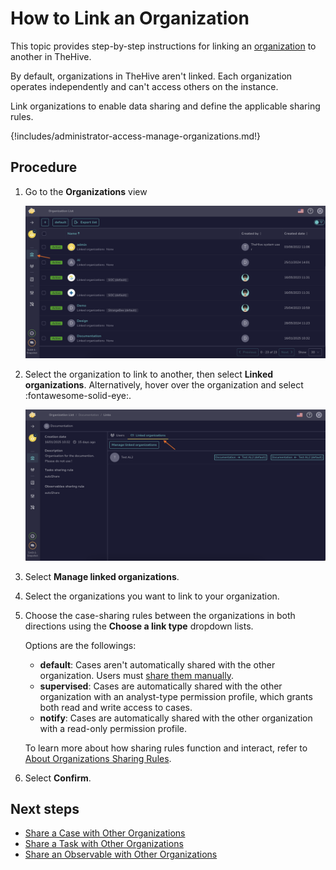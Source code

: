 # How to Link an Organization

This topic provides step-by-step instructions for linking an [organization](about-organizations.md) to another in TheHive.

By default, organizations in TheHive aren't linked. Each organization operates independently and can't access others on the instance.

Link organizations to enable data sharing and define the applicable sharing rules.

{!includes/administrator-access-manage-organizations.md!}

<h2>Procedure</h2>

1. Go to the **Organizations** view

    ![Organizations view](../../images/administration-guides/manage-organizations-organizations-view.png)

2. Select the organization to link to another, then select **Linked organizations**. Alternatively, hover over the organization and select :fontawesome-solid-eye:.

    ![Link an organization](../../images/administration-guides/link-an-organization.png)

3. Select **Manage linked organizations**.

4. Select the organizations you want to link to your organization.

5. Choose the case-sharing rules between the organizations in both directions using the **Choose a link type** dropdown lists.

    Options are the followings:  

    * **default**: Cases aren't automatically shared with the other organization. Users must [share them manually](../../user-guides/analyst-corner/cases/share-a-case.md).
    * **supervised**: Cases are automatically shared with the other organization with an analyst-type permission profile, which grants both read and write access to cases.
    * **notify**: Cases are automatically shared with the other organization with a read-only permission profile.

    To learn more about how sharing rules function and interact, refer to [About Organizations Sharing Rules](../../administration/organizations/about-organizations-sharing-rules.md).

6. Select **Confirm**.
    
<h2>Next steps</h2>

* [Share a Case with Other Organizations](../../user-guides/analyst-corner/cases/share-a-case.md)
* [Share a Task with Other Organizations](../../user-guides/analyst-corner/tasks/share-a-task.md)
* [Share an Observable with Other Organizations](../../user-guides/analyst-corner/cases/share-an-observable.md)